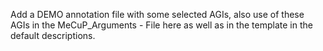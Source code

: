 Add a DEMO annotation file with some selected AGIs, also use of these AGIs in the MeCuP_Arguments - File here as well as in the template in the default descriptions.

